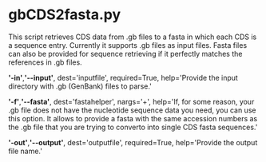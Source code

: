 # gbCDS2fasta.py

This script retrieves CDS data from .gb files to a fasta in which each CDS is a sequence entry. Currently it supports .gb files as input files. Fasta files can also be provided for sequence retrieving if it perfectly matches the references in .gb files.

**'-in'**,**'--input'**, dest='inputfile', required=True, help='Provide the input directory with .gb (GenBank) files to parse.'

**'-f'**,**'--fasta'**, dest='fastahelper', nargs='+', help='If, for some reason, your .gb file does not have the nucleotide sequence data you need, you can use this option. It allows to provide a fasta with the same accession numbers as the .gb file that you are trying to converto into single CDS fasta sequences.'

**'-out'**,**'--output'**, dest='outputfile', required=True, help='Provide the output file name.'
